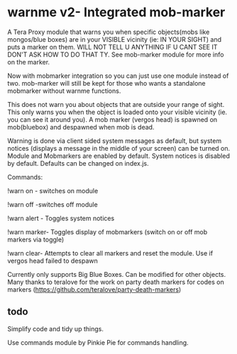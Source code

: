 # warnme v2- Integrated mob-marker
A Tera Proxy module that warns you when specific objects(mobs like mongos/blue boxes) are in your VISIBLE vicinity (ie: IN YOUR SIGHT) and puts a marker on them. WILL NOT TELL U ANYTHING IF U CANT SEE IT DON'T ASK HOW TO DO THAT TY. See mob-marker module for more info on the marker. 

Now with mobmarker integration so you can just use one module instead of two. mob-marker will still be kept for those who wants a standalone mobmarker without warnme functions.

This does not warn you about objects that are outside your range of sight. This only warns you when the object is loaded onto your visible vicinity (ie. you can see it around you). A mob marker (vergos head) is spawned on mob(bluebox) and despawned when mob is dead.

Warning is done via client sided system messages as default, but system notices (displays a message in the middle of your screen) can be turned on. Module and Mobmarkers are enabled by default. System notices is disabled by default. Defaults can be changed on index.js.

Commands:

!warn on - switches on module

!warn off -switches off module

!warn alert - Toggles system notices

!warn marker- Toggles display of mobmarkers (switch on or off mob markers via toggle)

!warn clear- Attempts to clear all markers and reset the module. Use if vergos head failed to despawn

Currently only supports Big Blue Boxes. Can be modified for other objects.
Many thanks to teralove for the work on party death markers for codes on markers (https://github.com/teralove/party-death-markers)

## todo
Simplify code and tidy up things.

Use commands module by Pinkie Pie for commands handling.
